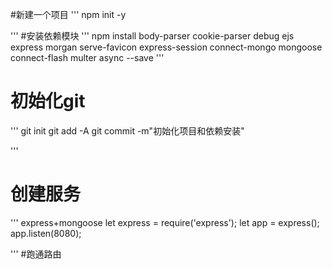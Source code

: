 #新建一个项目
'''
npm init -y

'''
#安装依赖模块
'''
npm install body-parser cookie-parser debug ejs express morgan serve-favicon express-session connect-mongo mongoose connect-flash multer async --save
'''
# 初始化git
'''
git init
git add -A
git commit -m"初始化项目和依赖安装"

'''
# 创建服务
'''
express+mongoose
let express = require('express');
let app = express();
app.listen(8080);

'''
#跑通路由


